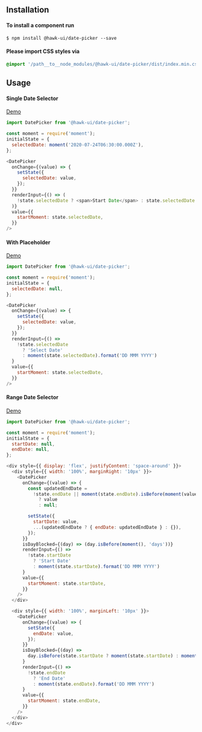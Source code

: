 ## Installation


#### To install a component run
`$ npm install @hawk-ui/date-picker --save`


#### Please import CSS styles via
```scss noeditor
@import '/path__to__node_modules/@hawk-ui/date-picker/dist/index.min.css
```


## Usage


#### Single Date Selector
[Demo](https://hawk.oncrypt.co/#!/DatePicker/1)
```js static
import DatePicker from '@hawk-ui/date-picker';
```
```js
const moment = require('moment');
initialState = {
  selectedDate: moment('2020-07-24T06:30:00.000Z'),
};

<DatePicker
  onChange={(value) => {
    setState({
      selectedDate: value,
    });
  }}
  renderInput={() => (
    !state.selectedDate ? <span>Start Date</span> : state.selectedDate
  )}
  value={{
    startMoment: state.selectedDate,
  }}
/>
```


#### With Placeholder
[Demo](https://hawk.oncrypt.co/#!/DatePicker/2)
```js static
import DatePicker from '@hawk-ui/date-picker';
```
```js
const moment = require('moment');
initialState = {
  selectedDate: null,
};

<DatePicker
  onChange={(value) => {
    setState({
      selectedDate: value,
    });
  }}
  renderInput={() =>
    !state.selectedDate
      ? 'Select Date'
      : moment(state.selectedDate).format('DD MMM YYYY')
  }
  value={{
    startMoment: state.selectedDate,
  }}
/>
```


#### Range Date Selector
[Demo](https://hawk.oncrypt.co/#!/DatePicker/3)
```js static
import DatePicker from '@hawk-ui/date-picker';
```
```js
const moment = require('moment');
initialState = {
  startDate: null,
  endDate: null,
};

<div style={{ display: 'flex', justifyContent: 'space-around' }}>
  <div style={{ width: '100%', marginRight: '10px' }}>
    <DatePicker
      onChange={(value) => {
        const updatedEndDate =
          !state.endDate || moment(state.endDate).isBefore(moment(value), 'days')
            ? value
            : null;

        setState({
          startDate: value,
          ...(updatedEndDate ? { endDate: updatedEndDate } : {}),
        });
      }}
      isDayBlocked={(day) => (day.isBefore(moment(), 'days'))}
      renderInput={() =>
        !state.startDate
          ? 'Start Date'
          : moment(state.startDate).format('DD MMM YYYY')
      }
      value={{
        startMoment: state.startDate,
      }}
    />
  </div>

  <div style={{ width: '100%', marginLeft: '10px' }}>
    <DatePicker
      onChange={(value) => {
        setState({
          endDate: value,
        });
      }}
      isDayBlocked={(day) =>
        day.isBefore(state.startDate ? moment(state.startDate) : moment(), 'day')
      }
      renderInput={() =>
        !state.endDate
          ? 'End Date'
          : moment(state.endDate).format('DD MMM YYYY')
      }
      value={{
        startMoment: state.endDate,
      }}
    />
  </div>
</div>
```
